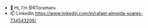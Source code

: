 - 👋 Hi, I’m @RToramaru
- 📫 LinkedIn https://www.linkedin.com/in/rafael-almeida-soares-734543206/

<!---
RToramaru/RToramaru is a ✨ special ✨ repository because its `README.md` (this file) appears on your GitHub profile.
You can click the Preview link to take a look at your changes.
--->
